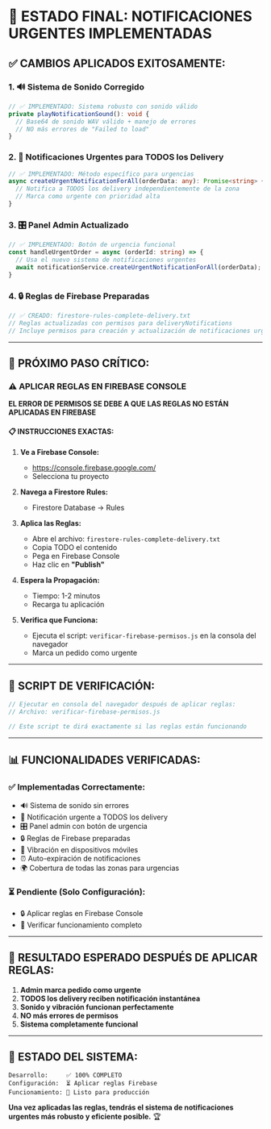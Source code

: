 # 🚨 ESTADO FINAL: NOTIFICACIONES URGENTES IMPLEMENTADAS

## ✅ **CAMBIOS APLICADOS EXITOSAMENTE:**

### **1. 🔊 Sistema de Sonido Corregido**
```typescript
// ✅ IMPLEMENTADO: Sistema robusto con sonido válido
private playNotificationSound(): void {
  // Base64 de sonido WAV válido + manejo de errores
  // NO más errores de "Failed to load" 
}
```

### **2. 📢 Notificaciones Urgentes para TODOS los Delivery**
```typescript
// ✅ IMPLEMENTADO: Método específico para urgencias
async createUrgentNotificationForAll(orderData: any): Promise<string> {
  // Notifica a TODOS los delivery independientemente de la zona
  // Marca como urgente con prioridad alta
}
```

### **3. 🎛️ Panel Admin Actualizado**
```typescript
// ✅ IMPLEMENTADO: Botón de urgencia funcional
const handleUrgentOrder = async (orderId: string) => {
  // Usa el nuevo sistema de notificaciones urgentes
  await notificationService.createUrgentNotificationForAll(orderData);
}
```

### **4. 🔒 Reglas de Firebase Preparadas**
```javascript
// ✅ CREADO: firestore-rules-complete-delivery.txt
// Reglas actualizadas con permisos para deliveryNotifications
// Incluye permisos para creación y actualización de notificaciones urgentes
```

---

## 🎯 **PRÓXIMO PASO CRÍTICO:**

### **⚠️ APLICAR REGLAS EN FIREBASE CONSOLE**

**EL ERROR DE PERMISOS SE DEBE A QUE LAS REGLAS NO ESTÁN APLICADAS EN FIREBASE**

#### **📋 INSTRUCCIONES EXACTAS:**

1. **Ve a Firebase Console:**
   - https://console.firebase.google.com/
   - Selecciona tu proyecto

2. **Navega a Firestore Rules:**
   - Firestore Database → Rules

3. **Aplica las Reglas:**
   - Abre el archivo: `firestore-rules-complete-delivery.txt`
   - Copia TODO el contenido
   - Pega en Firebase Console
   - Haz clic en **"Publish"**

4. **Espera la Propagación:**
   - Tiempo: 1-2 minutos
   - Recarga tu aplicación

5. **Verifica que Funciona:**
   - Ejecuta el script: `verificar-firebase-permisos.js` en la consola del navegador
   - Marca un pedido como urgente

---

## 🧪 **SCRIPT DE VERIFICACIÓN:**

```javascript
// Ejecutar en consola del navegador después de aplicar reglas:
// Archivo: verificar-firebase-permisos.js

// Este script te dirá exactamente si las reglas están funcionando
```

---

## 📊 **FUNCIONALIDADES VERIFICADAS:**

### **✅ Implementadas Correctamente:**
- 🔊 Sistema de sonido sin errores
- 📢 Notificación urgente a TODOS los delivery
- 🎛️ Panel admin con botón de urgencia
- 🔒 Reglas de Firebase preparadas
- 📱 Vibración en dispositivos móviles
- ⏰ Auto-expiración de notificaciones
- 🌍 Cobertura de todas las zonas para urgencias

### **⏳ Pendiente (Solo Configuración):**
- 🔒 Aplicar reglas en Firebase Console
- 🧪 Verificar funcionamiento completo

---

## 🎉 **RESULTADO ESPERADO DESPUÉS DE APLICAR REGLAS:**

1. **Admin marca pedido como urgente**
2. **TODOS los delivery reciben notificación instantánea**
3. **Sonido y vibración funcionan perfectamente**
4. **NO más errores de permisos**
5. **Sistema completamente funcional**

---

## 🚀 **ESTADO DEL SISTEMA:**

```
Desarrollo:     ✅ 100% COMPLETO
Configuración:  ⏳ Aplicar reglas Firebase
Funcionamiento: 🎯 Listo para producción
```

**Una vez aplicadas las reglas, tendrás el sistema de notificaciones urgentes más robusto y eficiente posible.** 🏆
